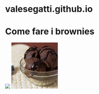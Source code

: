 # valesegatti.github.io
<html>
  <body>
    <h1>Come fare i brownies </h1>
   <img src="https://live.staticflickr.com/3194/3062117056_7d466a8966_b.jpg">
    <img src="images/4869832969_0bd11d84e0_q.jpg">
<script src="https://www.gdprset.it/widget/gdpr-it-1.js" type="text/javascript">
</script>
</html>
